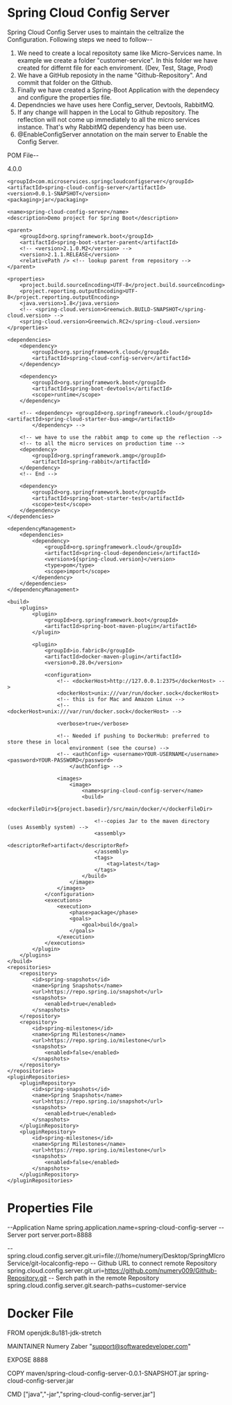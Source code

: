 
# Spring Cloud Config Server

Spring Cloud Config Server uses to maintain the celtralize the Configuration. Following steps we need to follow--

1) We need to create a local repositoty same like Micro-Services name. In example we create a folder "customer-service". 
   In this folder we have created for differnt file for each enviroment. (Dev, Test, Stage, Prod)
2) We have a GitHub reposioty in the name "Github-Repository". And commit that folder on the GIthub.
3) Finally we have created a Spring-Boot Application with the dependecy and configure the properties file.
4) Dependncies we have uses here Config_server, Devtools, RabbitMQ.
5) If any change will happen in the Local to Github repository. The reflection will not come up immediately to all the micro    services instance. That's why RabbitMQ dependency has been use.
6) @EnableConfigServer annotation on the main server to Enable the Config Server.
  




POM File--

<?xml version="1.0" encoding="UTF-8"?>
<project xmlns="http://maven.apache.org/POM/4.0.0"
	xmlns:xsi="http://www.w3.org/2001/XMLSchema-instance"
	xsi:schemaLocation="http://maven.apache.org/POM/4.0.0 http://maven.apache.org/xsd/maven-4.0.0.xsd">
	<modelVersion>4.0.0</modelVersion>

	<groupId>com.microservices.springcloudconfigserver</groupId>
	<artifactId>spring-cloud-config-server</artifactId>
	<version>0.0.1-SNAPSHOT</version>
	<packaging>jar</packaging>

	<name>spring-cloud-config-server</name>
	<description>Demo project for Spring Boot</description>

	<parent>
		<groupId>org.springframework.boot</groupId>
		<artifactId>spring-boot-starter-parent</artifactId>
		<!-- <version>2.1.0.M2</version> -->
		<version>2.1.1.RELEASE</version>
		<relativePath /> <!-- lookup parent from repository -->
	</parent>

	<properties>
		<project.build.sourceEncoding>UTF-8</project.build.sourceEncoding>
		<project.reporting.outputEncoding>UTF-8</project.reporting.outputEncoding>
		<java.version>1.8</java.version>
		<!-- <spring-cloud.version>Greenwich.BUILD-SNAPSHOT</spring-cloud.version> -->
		<spring-cloud.version>Greenwich.RC2</spring-cloud.version>
	</properties>

	<dependencies>
		<dependency>
			<groupId>org.springframework.cloud</groupId>
			<artifactId>spring-cloud-config-server</artifactId>
		</dependency>

		<dependency>
			<groupId>org.springframework.boot</groupId>
			<artifactId>spring-boot-devtools</artifactId>
			<scope>runtime</scope>
		</dependency>

		<!-- <dependency> <groupId>org.springframework.cloud</groupId> <artifactId>spring-cloud-starter-bus-amqp</artifactId> 
			</dependency> -->

		<!-- we have to use the rabbit amqp to come up the reflection -->
		<!-- to all the micro services on production time -->
		<dependency>
			<groupId>org.springframework.amqp</groupId>
			<artifactId>spring-rabbit</artifactId>
		</dependency>
		<!-- End -->

		<dependency>
			<groupId>org.springframework.boot</groupId>
			<artifactId>spring-boot-starter-test</artifactId>
			<scope>test</scope>
		</dependency>
	</dependencies>

	<dependencyManagement>
		<dependencies>
			<dependency>
				<groupId>org.springframework.cloud</groupId>
				<artifactId>spring-cloud-dependencies</artifactId>
				<version>${spring-cloud.version}</version>
				<type>pom</type>
				<scope>import</scope>
			</dependency>
		</dependencies>
	</dependencyManagement>

	<build>
		<plugins>
			<plugin>
				<groupId>org.springframework.boot</groupId>
				<artifactId>spring-boot-maven-plugin</artifactId>
			</plugin>

			<plugin>
				<groupId>io.fabric8</groupId>
				<artifactId>docker-maven-plugin</artifactId>
				<version>0.28.0</version>

				<configuration>
					<!-- <dockerHost>http://127.0.0.1:2375</dockerHost> -->
					<dockerHost>unix:///var/run/docker.sock</dockerHost>
					<!-- this is for Mac and Amazon Linux -->
					<!-- <dockerHost>unix:///var/run/docker.sock</dockerHost> -->

					<verbose>true</verbose>

					<!-- Needed if pushing to DockerHub: preferred to store these in local 
						environment (see the course) -->
					<!-- <authConfig> <username>YOUR-USERNAME</username> <password>YOUR-PASSWORD</password> 
						</authConfig> -->

					<images>
						<image>
							<name>spring-cloud-config-server</name>
							<build>
								<dockerFileDir>${project.basedir}/src/main/docker/</dockerFileDir>

								<!--copies Jar to the maven directory (uses Assembly system) -->
								<assembly>
									<descriptorRef>artifact</descriptorRef>
								</assembly>
								<tags>
									<tag>latest</tag>
								</tags>
							</build>
						</image>
					</images>
				</configuration>
				<executions>
					<execution>
						<phase>package</phase>
						<goals>
							<goal>build</goal>
						</goals>
					</execution>
				</executions>
			</plugin>
		</plugins>
	</build>
	<repositories>
		<repository>
			<id>spring-snapshots</id>
			<name>Spring Snapshots</name>
			<url>https://repo.spring.io/snapshot</url>
			<snapshots>
				<enabled>true</enabled>
			</snapshots>
		</repository>
		<repository>
			<id>spring-milestones</id>
			<name>Spring Milestones</name>
			<url>https://repo.spring.io/milestone</url>
			<snapshots>
				<enabled>false</enabled>
			</snapshots>
		</repository>
	</repositories>
	<pluginRepositories>
		<pluginRepository>
			<id>spring-snapshots</id>
			<name>Spring Snapshots</name>
			<url>https://repo.spring.io/snapshot</url>
			<snapshots>
				<enabled>true</enabled>
			</snapshots>
		</pluginRepository>
		<pluginRepository>
			<id>spring-milestones</id>
			<name>Spring Milestones</name>
			<url>https://repo.spring.io/milestone</url>
			<snapshots>
				<enabled>false</enabled>
			</snapshots>
		</pluginRepository>
	</pluginRepositories>
</project>

# Properties File

--Application Name
spring.application.name=spring-cloud-config-server
-- Server port
server.port=8888

-- spring.cloud.config.server.git.uri=file:///home/numery/Desktop/SpringMIcroService/git-localconfig-repo
-- Github URL to connect remote Repository
spring.cloud.config.server.git.uri=https://github.com/numery009/Github-Repository.git
-- Serch path in the remote Repository
spring.cloud.config.server.git.search-paths=customer-service

# Docker File

FROM openjdk:8u181-jdk-stretch

MAINTAINER Numery Zaber "support@softwaredeveloper.com"

EXPOSE 8888

COPY maven/spring-cloud-config-server-0.0.1-SNAPSHOT.jar spring-cloud-config-server.jar 

CMD ["java","-jar","spring-cloud-config-server.jar"]



